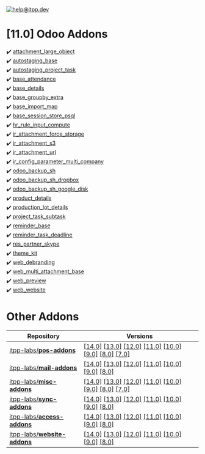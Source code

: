 [![help@itpp.dev](https://itpp.dev/images/infinity-readme.png)](mailto:help@itpp.dev)
# [11.0] Odoo Addons

:heavy_check_mark: [attachment_large_object](https://apps.odoo.com/apps/modules/11.0/attachment_large_object/)
<br/>:heavy_check_mark: [autostaging_base](https://apps.odoo.com/apps/modules/11.0/autostaging_base/)
<br/>:heavy_check_mark: [autostaging_project_task](https://apps.odoo.com/apps/modules/11.0/autostaging_project_task/)
<br/>:heavy_check_mark: [base_attendance](https://apps.odoo.com/apps/modules/11.0/base_attendance/)
<br/>:heavy_check_mark: [base_details](https://apps.odoo.com/apps/modules/11.0/base_details/)
<br/>:heavy_check_mark: [base_groupby_extra](https://apps.odoo.com/apps/modules/11.0/base_groupby_extra/)
<br/>:heavy_check_mark: [base_import_map](https://apps.odoo.com/apps/modules/11.0/base_import_map/)
<br/>:heavy_check_mark: [base_session_store_psql](https://apps.odoo.com/apps/modules/11.0/base_session_store_psql/)
<br/>:heavy_check_mark: [hr_rule_input_compute](https://apps.odoo.com/apps/modules/11.0/hr_rule_input_compute/)
<br/>:heavy_check_mark: [ir_attachment_force_storage](https://apps.odoo.com/apps/modules/11.0/ir_attachment_force_storage/)
<br/>:heavy_check_mark: [ir_attachment_s3](https://apps.odoo.com/apps/modules/11.0/ir_attachment_s3/)
<br/>:heavy_check_mark: [ir_attachment_url](https://apps.odoo.com/apps/modules/11.0/ir_attachment_url/)
<br/>:heavy_check_mark: [ir_config_parameter_multi_company](https://apps.odoo.com/apps/modules/11.0/ir_config_parameter_multi_company/)
<br/>:heavy_check_mark: [odoo_backup_sh](https://apps.odoo.com/apps/modules/11.0/odoo_backup_sh/)
<br/>:heavy_check_mark: [odoo_backup_sh_dropbox](https://apps.odoo.com/apps/modules/11.0/odoo_backup_sh_dropbox/)
<br/>:heavy_check_mark: [odoo_backup_sh_google_disk](https://apps.odoo.com/apps/modules/11.0/odoo_backup_sh_google_disk/)
<br/>:heavy_check_mark: [product_details](https://apps.odoo.com/apps/modules/11.0/product_details/)
<br/>:heavy_check_mark: [production_lot_details](https://apps.odoo.com/apps/modules/11.0/production_lot_details/)
<br/>:heavy_check_mark: [project_task_subtask](https://apps.odoo.com/apps/modules/11.0/project_task_subtask/)
<br/>:heavy_check_mark: [reminder_base](https://apps.odoo.com/apps/modules/11.0/reminder_base/)
<br/>:heavy_check_mark: [reminder_task_deadline](https://apps.odoo.com/apps/modules/11.0/reminder_task_deadline/)
<br/>:heavy_check_mark: [res_partner_skype](https://apps.odoo.com/apps/modules/11.0/res_partner_skype/)
<br/>:heavy_check_mark: [theme_kit](https://apps.odoo.com/apps/modules/11.0/theme_kit/)
<br/>:heavy_check_mark: [web_debranding](https://apps.odoo.com/apps/modules/11.0/web_debranding/)
<br/>:heavy_check_mark: [web_multi_attachment_base](https://apps.odoo.com/apps/modules/11.0/web_multi_attachment_base/)
<br/>:heavy_check_mark: [web_preview](https://apps.odoo.com/apps/modules/11.0/web_preview/)
<br/>:heavy_check_mark: [web_website](https://apps.odoo.com/apps/modules/11.0/web_website/)

Other Addons
============

| Repository | Versions |
|------------|----------|
| [itpp-labs/**pos-addons**](https://github.com/itpp-labs/pos-addons) | [[14.0]](https://github.com/itpp-labs/pos-addons/tree/14.0#readme) [[13.0]](https://github.com/itpp-labs/pos-addons/tree/13.0#readme) [[12.0]](https://github.com/itpp-labs/pos-addons/tree/12.0#readme) [[11.0]](https://github.com/itpp-labs/pos-addons/tree/11.0#readme) [[10.0]](https://github.com/itpp-labs/pos-addons/tree/10.0#readme) [[9.0]](https://github.com/itpp-labs/pos-addons/tree/9.0#readme) [[8.0]](https://github.com/itpp-labs/pos-addons/tree/8.0#readme) [[7.0]](https://github.com/itpp-labs/pos-addons/tree/7.0#readme) |
| [itpp-labs/**mail-addons**](https://github.com/itpp-labs/mail-addons) | [[14.0]](https://github.com/itpp-labs/mail-addons/tree/14.0#readme) [[13.0]](https://github.com/itpp-labs/mail-addons/tree/13.0#readme) [[12.0]](https://github.com/itpp-labs/mail-addons/tree/12.0#readme) [[11.0]](https://github.com/itpp-labs/mail-addons/tree/11.0#readme) [[10.0]](https://github.com/itpp-labs/mail-addons/tree/10.0#readme) [[9.0]](https://github.com/itpp-labs/mail-addons/tree/9.0#readme) [[8.0]](https://github.com/itpp-labs/mail-addons/tree/8.0#readme) |
| [itpp-labs/**misc-addons**](https://github.com/itpp-labs/misc-addons) | [[14.0]](https://github.com/itpp-labs/misc-addons/tree/14.0#readme) [[13.0]](https://github.com/itpp-labs/misc-addons/tree/13.0#readme) [[12.0]](https://github.com/itpp-labs/misc-addons/tree/12.0#readme) [[11.0]](https://github.com/itpp-labs/misc-addons/tree/11.0#readme) [[10.0]](https://github.com/itpp-labs/misc-addons/tree/10.0#readme) [[9.0]](https://github.com/itpp-labs/misc-addons/tree/9.0#readme) [[8.0]](https://github.com/itpp-labs/misc-addons/tree/8.0#readme) [[7.0]](https://github.com/itpp-labs/misc-addons/tree/7.0#readme) |
| [itpp-labs/**sync-addons**](https://github.com/itpp-labs/sync-addons) | [[14.0]](https://github.com/itpp-labs/sync-addons/tree/14.0#readme) [[13.0]](https://github.com/itpp-labs/sync-addons/tree/13.0#readme) [[12.0]](https://github.com/itpp-labs/sync-addons/tree/12.0#readme) [[11.0]](https://github.com/itpp-labs/sync-addons/tree/11.0#readme) [[10.0]](https://github.com/itpp-labs/sync-addons/tree/10.0#readme) [[9.0]](https://github.com/itpp-labs/sync-addons/tree/9.0#readme) [[8.0]](https://github.com/itpp-labs/sync-addons/tree/8.0#readme) |
| [itpp-labs/**access-addons**](https://github.com/itpp-labs/access-addons) | [[14.0]](https://github.com/itpp-labs/access-addons/tree/14.0#readme) [[13.0]](https://github.com/itpp-labs/access-addons/tree/13.0#readme) [[12.0]](https://github.com/itpp-labs/access-addons/tree/12.0#readme) [[11.0]](https://github.com/itpp-labs/access-addons/tree/11.0#readme) [[10.0]](https://github.com/itpp-labs/access-addons/tree/10.0#readme) [[9.0]](https://github.com/itpp-labs/access-addons/tree/9.0#readme) [[8.0]](https://github.com/itpp-labs/access-addons/tree/8.0#readme) |
| [itpp-labs/**website-addons**](https://github.com/itpp-labs/website-addons) | [[14.0]](https://github.com/itpp-labs/website-addons/tree/14.0#readme) [[13.0]](https://github.com/itpp-labs/website-addons/tree/13.0#readme) [[12.0]](https://github.com/itpp-labs/website-addons/tree/12.0#readme) [[11.0]](https://github.com/itpp-labs/website-addons/tree/11.0#readme) [[10.0]](https://github.com/itpp-labs/website-addons/tree/10.0#readme) [[9.0]](https://github.com/itpp-labs/website-addons/tree/9.0#readme) [[8.0]](https://github.com/itpp-labs/website-addons/tree/8.0#readme) |
